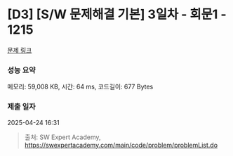 # [D3] [S/W 문제해결 기본] 3일차 - 회문1 - 1215 

[문제 링크](https://swexpertacademy.com/main/code/problem/problemDetail.do?contestProbId=AV14QpAaAAwCFAYi) 

### 성능 요약

메모리: 59,008 KB, 시간: 64 ms, 코드길이: 677 Bytes

### 제출 일자

2025-04-24 16:31



> 출처: SW Expert Academy, https://swexpertacademy.com/main/code/problem/problemList.do